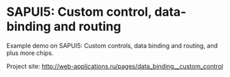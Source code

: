 # SAPUI5: Custom control, data-binding and routing

Example demo on SAPUI5: Custom controls, data binding and routing, and plus more chips.

Project site: http://web-applications.ru/pages/data_binding__custom_control
